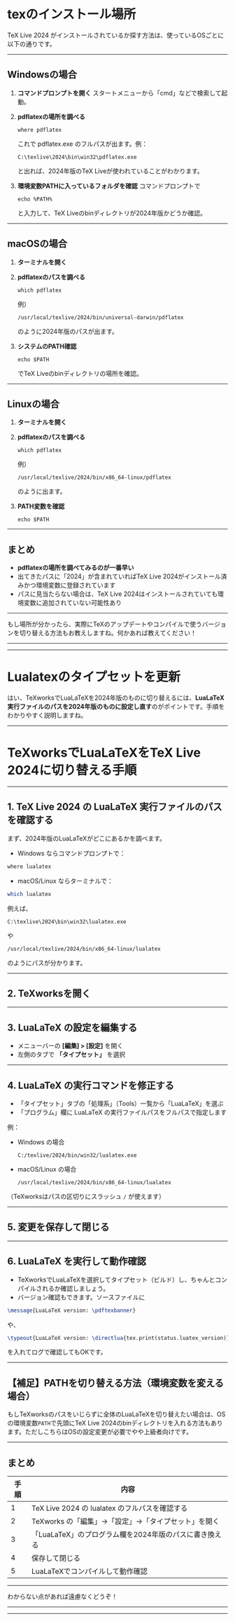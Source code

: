 # texのインストール場所

TeX Live 2024 がインストールされているか探す方法は、使っているOSごとに以下の通りです。

---

## Windowsの場合

1. **コマンドプロンプトを開く**
   スタートメニューから「cmd」などで検索して起動。

2. **pdflatexの場所を調べる**

   ```
   where pdflatex
   ```

   これで pdflatex.exe のフルパスが出ます。例：

   ```
   C:\texlive\2024\bin\win32\pdflatex.exe
   ```

   と出れば、2024年版のTeX Liveが使われていることがわかります。

3. **環境変数PATHに入っているフォルダを確認**
   コマンドプロンプトで

   ```
   echo %PATH%
   ```

   と入力して、TeX Liveのbinディレクトリが2024年版かどうか確認。

---

## macOSの場合

1. **ターミナルを開く**

2. **pdflatexのパスを調べる**

   ```
   which pdflatex
   ```

   例）

   ```
   /usr/local/texlive/2024/bin/universal-darwin/pdflatex
   ```

   のように2024年版のパスが出ます。

3. **システムのPATH確認**

   ```
   echo $PATH
   ```

   でTeX Liveのbinディレクトリの場所を確認。

---

## Linuxの場合

1. **ターミナルを開く**

2. **pdflatexのパスを調べる**

   ```
   which pdflatex
   ```

   例）

   ```
   /usr/local/texlive/2024/bin/x86_64-linux/pdflatex
   ```

   のように出ます。

3. **PATH変数を確認**

   ```
   echo $PATH
   ```

---

## まとめ

* **pdflatexの場所を調べてみるのが一番早い**
* 出てきたパスに「2024」が含まれていればTeX Live 2024がインストール済みかつ環境変数に登録されています
* パスに見当たらない場合は、TeX Live 2024はインストールされていても環境変数に追加されていない可能性あり

---

もし場所が分かったら、実際にTeXのアップデートやコンパイルで使うバージョンを切り替える方法もお教えしますね。何かあれば教えてください！

---
---

# Lualatexのタイプセットを更新

はい、TeXworksでLuaLaTeXを2024年版のものに切り替えるには、**LuaLaTeX実行ファイルのパスを2024年版のものに設定し直す**のがポイントです。手順をわかりやすく説明しますね。

---

# TeXworksでLuaLaTeXをTeX Live 2024に切り替える手順

---

## 1. TeX Live 2024 の LuaLaTeX 実行ファイルのパスを確認する

まず、2024年版のLuaLaTeXがどこにあるかを調べます。

* Windows ならコマンドプロンプトで：

```cmd
where lualatex
```

* macOS/Linux ならターミナルで：

```bash
which lualatex
```

例えば、

```
C:\texlive\2024\bin\win32\lualatex.exe
```

や

```
/usr/local/texlive/2024/bin/x86_64-linux/lualatex
```

のようにパスが分かります。

---

## 2. TeXworksを開く

---

## 3. LuaLaTeX の設定を編集する

* メニューバーの **\[編集] > \[設定]** を開く
* 左側のタブで **「タイプセット」** を選択

---

## 4. LuaLaTeX の実行コマンドを修正する

* 「タイプセット」タブの「処理系」（Tools）一覧から「LuaLaTeX」を選ぶ
* 「プログラム」欄に LuaLaTeX の実行ファイルパスをフルパスで指定します

例：

* Windows の場合

  ```
  C:/texlive/2024/bin/win32/lualatex.exe
  ```
* macOS/Linux の場合

  ```
  /usr/local/texlive/2024/bin/x86_64-linux/lualatex
  ```

（TeXworksはパスの区切りにスラッシュ `/` が使えます）

---

## 5. 変更を保存して閉じる

---

## 6. LuaLaTeX を実行して動作確認

* TeXworksでLuaLaTeXを選択してタイプセット（ビルド）し、ちゃんとコンパイルされるか確認しましょう。
* バージョン確認もできます。ソースファイルに

```latex
\message{LuaLaTeX version: \pdftexbanner}
```

や、

```latex
\typeout{LuaLaTeX version: \directlua{tex.print(status.luatex_version)}}
```

を入れてログで確認してもOKです。

---

## 【補足】PATHを切り替える方法（環境変数を変える場合）

もしTeXworksのパスをいじらずに全体のLuaLaTeXを切り替えたい場合は、OSの環境変数`PATH`で先頭にTeX Live 2024のbinディレクトリを入れる方法もあります。ただしこちらはOSの設定変更が必要でやや上級者向けです。

---

## まとめ

| 手順 | 内容                                  |
| -- | ----------------------------------- |
| 1  | TeX Live 2024 の lualatex のフルパスを確認する |
| 2  | TeXworks の「編集」→「設定」→「タイプセット」を開く     |
| 3  | 「LuaLaTeX」のプログラム欄を2024年版のパスに書き換える   |
| 4  | 保存して閉じる                             |
| 5  | LuaLaTeXでコンパイルして動作確認                |

---

わからない点があれば遠慮なくどうぞ！

---
---
